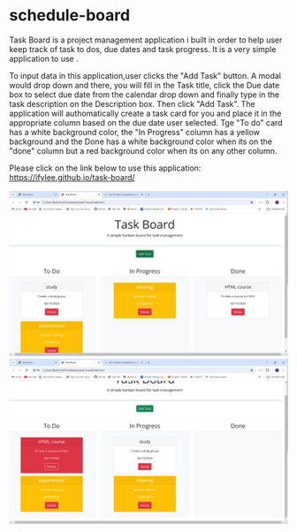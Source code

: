 # schedule-board
Task Board is a project management application i built in order to help user keep track of task to dos, due dates and task progress. It is a very simple application to use .

To input data in this application,user clicks the "Add Task" button. A modal would drop down and there, you will fill in the Task title, click the Due date box to select due date from the calendar drop down and finally type in the task description on the Description box. Then click "Add Task". The application will authomatically create a task card for you and place it in the appropriate column based on the due date user selected. Tge "To do" card has a white background color, the "In Progress" column has a yellow background and the Done has a white background color when its on the "done" column but a red background color when its on any other column.

Please click on the link below to use this application:
https://ifylee.github.io/task-board/

![a picture of my task board with task details](image.png)
![Another picture of my task borad](image-1.png)
